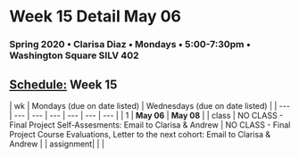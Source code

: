 # Week 15 Detail May 06

### Spring 2020 • Clarisa Diaz • Mondays • 5:00-7:30pm • Washington Square SILV 402

## [Schedule:](./) Week 15

| wk | Mondays \(due on date listed\) | Wednesdays \(due on date listed\) |
| --- | --- | --- | --- | --- | --- | --- |
| 1 | **May 06** | **May 08** |
| class | NO CLASS - Final Project Self-Assesments: Email to Clarisa & Andrew  |  NO CLASS - Final Project Course Evaluations, Letter to the next cohort: Email to Clarisa & Andrew |
| assignment|   |   |
